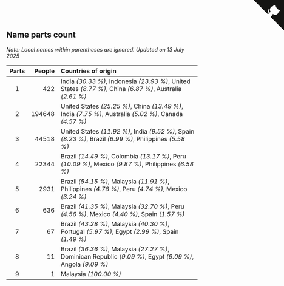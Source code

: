 ## Name parts count

*Note: Local names within parentheses are ignored.*
*Updated on 13 July 2025*

| Parts | People | Countries of origin |
| :--: | ---: | :--- |
| 1 | 422 | India *(30.33 %)*, Indonesia *(23.93 %)*, United States *(8.77 %)*, China *(6.87 %)*, Australia *(2.61 %)* |
| 2 | 194648 | United States *(25.25 %)*, China *(13.49 %)*, India *(7.75 %)*, Australia *(5.02 %)*, Canada *(4.57 %)* |
| 3 | 44518 | United States *(11.92 %)*, India *(9.52 %)*, Spain *(8.23 %)*, Brazil *(6.99 %)*, Philippines *(5.58 %)* |
| 4 | 22344 | Brazil *(14.49 %)*, Colombia *(13.17 %)*, Peru *(10.09 %)*, Mexico *(9.87 %)*, Philippines *(6.58 %)* |
| 5 | 2931 | Brazil *(54.15 %)*, Malaysia *(11.91 %)*, Philippines *(4.78 %)*, Peru *(4.74 %)*, Mexico *(3.24 %)* |
| 6 | 636 | Brazil *(41.35 %)*, Malaysia *(32.70 %)*, Peru *(4.56 %)*, Mexico *(4.40 %)*, Spain *(1.57 %)* |
| 7 | 67 | Brazil *(43.28 %)*, Malaysia *(40.30 %)*, Portugal *(5.97 %)*, Egypt *(2.99 %)*, Spain *(1.49 %)* |
| 8 | 11 | Brazil *(36.36 %)*, Malaysia *(27.27 %)*, Dominican Republic *(9.09 %)*, Egypt *(9.09 %)*, Angola *(9.09 %)* |
| 9 | 1 | Malaysia *(100.00 %)* |


<a href="https://github.com/JustinTimeCuber/wca_statistics" class="github-corner" aria-label="View source on Github"><svg width="80" height="80" viewBox="0 0 250 250" style="fill:#151513; color:#fff; position: absolute; top: 0; border: 0; right: 0;" aria-hidden="true"><path d="M0,0 L115,115 L130,115 L142,142 L250,250 L250,0 Z"></path><path d="M128.3,109.0 C113.8,99.7 119.0,89.6 119.0,89.6 C122.0,82.7 120.5,78.6 120.5,78.6 C119.2,72.0 123.4,76.3 123.4,76.3 C127.3,80.9 125.5,87.3 125.5,87.3 C122.9,97.6 130.6,101.9 134.4,103.2" fill="currentColor" style="transform-origin: 130px 106px;" class="octo-arm"></path><path d="M115.0,115.0 C114.9,115.1 118.7,116.5 119.8,115.4 L133.7,101.6 C136.9,99.2 139.9,98.4 142.2,98.6 C133.8,88.0 127.5,74.4 143.8,58.0 C148.5,53.4 154.0,51.2 159.7,51.0 C160.3,49.4 163.2,43.6 171.4,40.1 C171.4,40.1 176.1,42.5 178.8,56.2 C183.1,58.6 187.2,61.8 190.9,65.4 C194.5,69.0 197.7,73.2 200.1,77.6 C213.8,80.2 216.3,84.9 216.3,84.9 C212.7,93.1 206.9,96.0 205.4,96.6 C205.1,102.4 203.0,107.8 198.3,112.5 C181.9,128.9 168.3,122.5 157.7,114.1 C157.9,116.9 156.7,120.9 152.7,124.9 L141.0,136.5 C139.8,137.7 141.6,141.9 141.8,141.8 Z" fill="currentColor" class="octo-body"></path></svg></a><style>.github-corner:hover .octo-arm{animation:octocat-wave 560ms ease-in-out}@keyframes octocat-wave{0%,100%{transform:rotate(0)}20%,60%{transform:rotate(-25deg)}40%,80%{transform:rotate(10deg)}}@media (max-width:500px){.github-corner:hover .octo-arm{animation:none}.github-corner .octo-arm{animation:octocat-wave 560ms ease-in-out}}</style>
